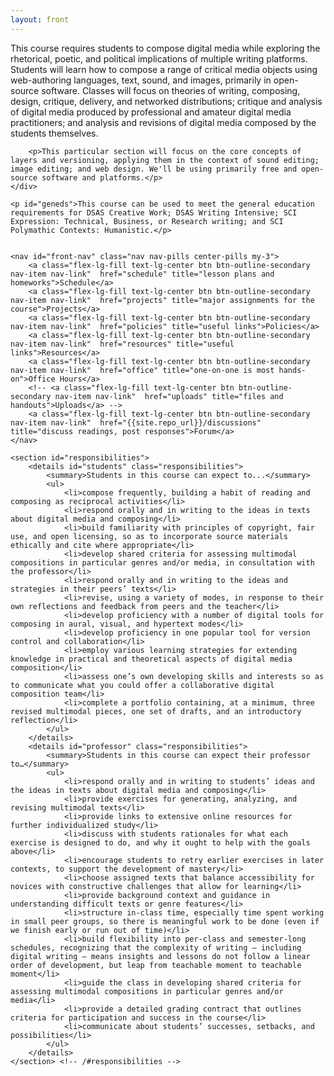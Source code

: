 ```yaml
---
layout: front
---
```

<section id="content">
    <div id="description">
        <p>This course requires students to compose digital media while exploring the rhetorical, poetic, and political implications of multiple writing platforms. Students will learn how to compose a range of critical media objects using web-authoring languages, text, sound, and images, primarily in open-source software. Classes will focus on theories of writing, composing, design, critique, delivery, and networked distributions; critique and analysis of digital media produced by professional and amateur digital media practitioners; and analysis and revisions of digital media composed by the students themselves.</p>

        <p>This particular section will focus on the core concepts of layers and versioning, applying them in the context of sound editing; image editing; and web design. We'll be using primarily free and open-source software and platforms.</p>
    </div>

    <p id="geneds">This course can be used to meet the general education requirements for DSAS Creative Work; DSAS Writing Intensive; SCI Expression: Technical, Business, or Research writing; and SCI Polymathic Contexts: Humanistic.</p>


    <nav id="front-nav" class="nav nav-pills center-pills my-3">
        <a class="flex-lg-fill text-lg-center btn btn-outline-secondary nav-item nav-link"  href="schedule" title="lesson plans and homeworks">Schedule</a>
        <a class="flex-lg-fill text-lg-center btn btn-outline-secondary nav-item nav-link"  href="projects" title="major assignments for the course">Projects</a>
        <a class="flex-lg-fill text-lg-center btn btn-outline-secondary nav-item nav-link"  href="policies" title="useful links">Policies</a>
        <a class="flex-lg-fill text-lg-center btn btn-outline-secondary nav-item nav-link"  href="resources" title="useful links">Resources</a>
        <a class="flex-lg-fill text-lg-center btn btn-outline-secondary nav-item nav-link"  href="office" title="one-on-one is most hands-on">Office Hours</a>
        <!-- <a class="flex-lg-fill text-lg-center btn btn-outline-secondary nav-item nav-link"  href="uploads" title="files and handouts">Uploads</a> -->
        <a class="flex-lg-fill text-lg-center btn btn-outline-secondary nav-item nav-link"  href="{{site.repo_url}}/discussions" title="discuss readings, post responses">Forum</a>
    </nav>

    <section id="responsibilities">
        <details id="students" class="responsibilities">
            <summary>Students in this course can expect to...</summary>
            <ul>
                <li>compose frequently, building a habit of reading and composing as reciprocal activities</li>
                <li>respond orally and in writing to the ideas in texts about digital media and composing</li>
                <li>build familiarity with principles of copyright, fair use, and open licensing, so as to incorporate source materials ethically and cite where appropriate</li>
                <li>develop shared criteria for assessing multimodal compositions in particular genres and/or media, in consultation with the professor</li>
                <li>respond orally and in writing to the ideas and strategies in their peers’ texts</li>
                <li>revise, using a variety of modes, in response to their own reflections and feedback from peers and the teacher</li>
                <li>develop proficiency with a number of digital tools for composing in aural, visual, and hypertext modes</li>
                <li>develop proficiency in one popular tool for version control and collaboration</li>
                <li>employ various learning strategies for extending knowledge in practical and theoretical aspects of digital media composition</li>
                <li>assess one’s own developing skills and interests so as to communicate what you could offer a collaborative digital composition team</li>
                <li>complete a portfolio containing, at a minimum, three revised multimodal pieces, one set of drafts, and an introductory reflection</li>
            </ul>
        </details>
        <details id="professor" class="responsibilities">
            <summary>Students in this course can expect their professor to…</summary>
            <ul>
                <li>respond orally and in writing to students’ ideas and the ideas in texts about digital media and composing</li>
                <li>provide exercises for generating, analyzing, and revising multimodal texts</li>
                <li>provide links to extensive online resources for further individualized study</li>
                <li>discuss with students rationales for what each exercise is designed to do, and why it ought to help with the goals above</li>
                <li>encourage students to retry earlier exercises in later contexts, to support the development of mastery</li>
                <li>choose assigned texts that balance accessibility for novices with constructive challenges that allow for learning</li>
                <li>provide background context and guidance in understanding difficult texts or genre features</li>
                <li>structure in-class time, especially time spent working in small peer groups, so there is meaningful work to be done (even if we finish early or run out of time)</li>
                <li>build flexibility into per-class and semester-long schedules, recognizing that the complexity of writing – including digital writing – means insights and lessons do not follow a linear order of development, but leap from teachable moment to teachable moment</li>
                <li>guide the class in developing shared criteria for assessing multimodal compositions in particular genres and/or media</li>
                <li>provide a detailed grading contract that outlines criteria for participation and success in the course</li>
                <li>communicate about students’ successes, setbacks, and possibilities</li>
            </ul>
        </details>
    </section> <!-- /#responsibilities -->
</section> <!-- /#content -->
